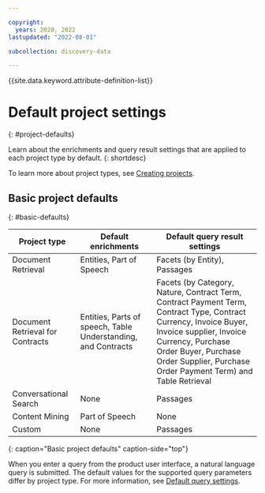 ```yaml
---

copyright:
  years: 2020, 2022
lastupdated: "2022-08-01"

subcollection: discovery-data

---
```


{{site.data.keyword.attribute-definition-list}}

# Default project settings
{: #project-defaults}

Learn about the enrichments and query result settings that are applied to each project type by default.
{: shortdesc}

To learn more about project types, see [Creating projects](/docs/discovery-data?topic=discovery-data-projects).

## Basic project defaults
{: #basic-defaults}

| Project type | Default enrichments | Default query result settings |
|--------------|---------------------|-------------------------------|
| Document Retrieval | Entities, Part of Speech | Facets (by Entity), Passages |
| Document Retrieval for Contracts | Entities, Parts of speech, Table Understanding, and Contracts | Facets (by Category, Nature, Contract Term, Contract Payment Term, Contract Type, Contract Currency, Invoice Buyer, Invoice supplier, Invoice Currency, Purchase Order Buyer, Purchase Order Supplier, Purchase Order Payment Term) and Table Retrieval |
| Conversational Search | None | Passages |
| Content Mining | Part of Speech | None |
| Custom | None | Passages |
{: caption="Basic project defaults" caption-side="top"}

When you enter a query from the product user interface, a natural language query is submitted. The default values for the supported query parameters differ by project type. For more information, see [Default query settings](/docs/discovery-data?topic=discovery-data-query-defaults).